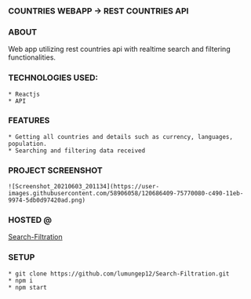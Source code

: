 ### COUNTRIES WEBAPP -> REST COUNTRIES API

### ABOUT

Web app utilizing rest countries api with realtime search and filtering
functionalities.

### TECHNOLOGIES USED:

    * Reactjs
    * API

### FEATURES

    * Getting all countries and details such as currency, languages, population.
    * Searching and filtering data received

### PROJECT SCREENSHOT

    ![Screenshot_20210603_201134](https://user-images.githubusercontent.com/58906058/120686409-75770080-c490-11eb-9974-5db0d97420ad.png)

### HOSTED @

[Search-Filtration](https://lumungep12.github.io/Search-Filtration/)

### SETUP

    * git clone https://github.com/lumungep12/Search-Filtration.git
    * npm i
    * npm start
